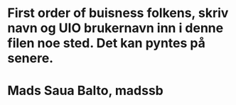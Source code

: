 # First order of buisness folkens, skriv navn og UIO brukernavn inn i denne filen noe sted. Det kan pyntes på senere. 


# Mads Saua Balto, madssb

#